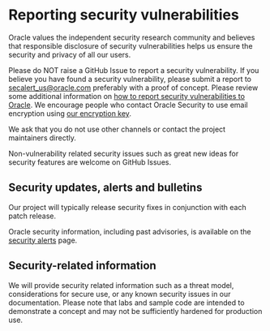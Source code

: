 # Reporting security vulnerabilities

Oracle values the independent security research community and believes that
responsible disclosure of security vulnerabilities helps us ensure the security
and privacy of all our users.

Please do NOT raise a GitHub Issue to report a security vulnerability. If you
believe you have found a security vulnerability, please submit a report to
[secalert_us@oracle.com][1] preferably with a proof of concept. Please review
some additional information on [how to report security vulnerabilities to
Oracle][2].  We encourage people who contact Oracle Security to use email
encryption using [our encryption key][3].

We ask that you do not use other channels or contact the project maintainers
directly.

Non-vulnerability related security issues such as great new ideas for security
features are welcome on GitHub Issues.

## Security updates, alerts and bulletins

Our project will typically release security fixes in conjunction with each
patch release.

Oracle security information, including past advisories, is available on the
[security alerts][4] page.

## Security-related information

We will provide security related information such as a threat model,
considerations for secure use, or any known security issues in our
documentation. Please note that labs and sample code are intended to
demonstrate a concept and may not be sufficiently hardened for production use.

[1]: mailto:secalert_us@oracle.com
[2]: https://www.oracle.com/corporate/security-practices/assurance/vulnerability/reporting.html
[3]: https://www.oracle.com/security-alerts/encryptionkey.html
[4]: https://www.oracle.com/security-alerts/
